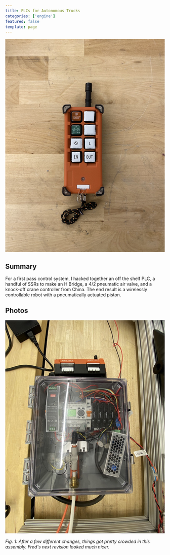 ```yaml
---
title: PLCs for Autonomous Trucks
categories: ['engine']
featured: false
template: page
---
```

![](remote.jpg)

## Summary

For a first pass control system, I hacked together an off the shelf PLC, a handful of SSRs to make an H Bridge, a 4/2 pneumatic air valve, and a knock-off crane controller from China. The end result is a wirelessly controllable robot with a pneumatically actuated piston.

## Photos
![](box.jpg)

*Fig. 1: After a few different changes, things got pretty crowded in this assembly. Fred's next revision looked much nicer.*

